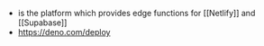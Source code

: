 - is the platform which  provides edge functions for [[Netlify]] and [[Supabase]]
- https://deno.com/deploy